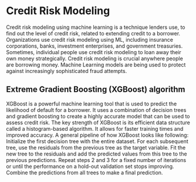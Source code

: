 # Credit Risk Modeling
    
Credit risk modeling using machine learning is a technique lenders use, to find out the level of credit risk, related to extending credit to a borrower. Organizations use credit risk modeling using ML, including insurance corporations, banks, investment enterprises, and government treasuries. Sometimes, individual people use credit risk modeling to loan away their own money strategically. Credit risk modeling is crucial anywhere people are borrowing money. Machine Learning models are being used to protect against increasingly sophisticated fraud attempts.  
  
## Extreme Gradient Boosting (XGBoost) algorithm
XGBoost is a powerful machine learning tool that is used to predict the likelihood of default for a borrower. It uses a combination of decision trees and gradient boosting to create a highly accurate model that can be used to assess credit risk. The key strength of XGBoost is its efficient data structure called a histogram-based algorithm. It allows for faster training times and improved accuracy.
A general pipeline of how XGBoost looks like following:
Initialize the first decision tree with the entire dataset.
For each subsequent tree, use the residuals from the previous tree as the target variable.
Fit the new tree to the residuals and add the predicted values from this tree to the previous predictions.
Repeat steps 2 and 3 for a fixed number of iterations or until the performance on a hold-out validation set stops improving.
Combine the predictions from all trees to make a final prediction.
